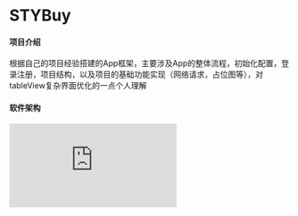 # STYBuy

#### 项目介绍
根据自己的项目经验搭建的App框架，主要涉及App的整体流程，初始化配置，登录注册，项目结构，以及项目的基础功能实现（网络请求，占位图等），对tableView复杂界面优化的一点个人理解

#### 软件架构
![image](https://github.com/LifeForLove/STYBuy/blob/master/App流程图.pdf)


